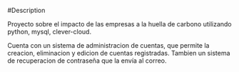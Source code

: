 #Description

Proyecto sobre el impacto de las empresas a la huella de carbono utilizando python, mysql, clever-cloud.

Cuenta con un sistema de administracion de cuentas, que permite la creacion, eliminacion y edicion de cuentas registradas. Tambien un sistema de recuperacion de contraseña que la envía al correo.
